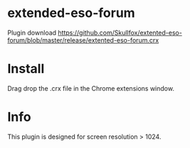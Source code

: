 # extended-eso-forum

Plugin download https://github.com/Skullfox/extented-eso-forum/blob/master/release/extented-eso-forum.crx

# Install
Drag drop the .crx file in the Chrome extensions window.

# Info
This plugin is designed for screen resolution > 1024.
